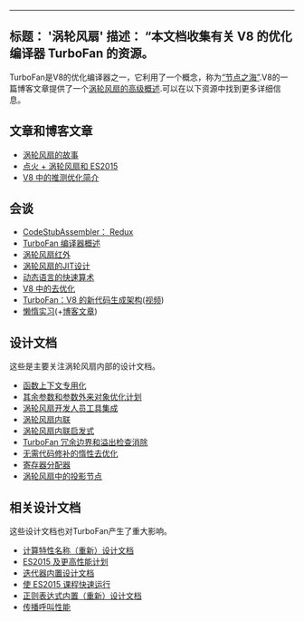***

## 标题： '涡轮风扇'&#xA;描述： “本文档收集有关 V8 的优化编译器 TurboFan 的资源。

TurboFan是V8的优化编译器之一，它利用了一个概念，称为[“节点之海”](https://darksi.de/d.sea-of-nodes/).V8的一篇博客文章提供了一个[涡轮风扇的高级概述](/blog/turbofan-jit).可以在以下资源中找到更多详细信息。

## 文章和博客文章

*   [涡轮风扇的故事](https://benediktmeurer.de/2017/03/01/v8-behind-the-scenes-february-edition)
*   [点火 + 涡轮风扇和 ES2015](https://benediktmeurer.de/2016/11/25/v8-behind-the-scenes-november-edition)
*   [V8 中的推测优化简介](https://ponyfoo.com/articles/an-introduction-to-speculative-optimization-in-v8)

## 会谈

*   [CodeStubAssembler： Redux](https://docs.google.com/presentation/d/1u6bsgRBqyVY3RddMfF1ZaJ1hWmqHZiVMuPRw_iKpHlY)
*   [TurboFan 编译器概述](https://docs.google.com/presentation/d/1H1lLsbclvzyOF3IUR05ZUaZcqDxo7\_-8f4yJoxdMooU/edit)
*   [涡轮风扇红外](https://docs.google.com/presentation/d/1Z9iIHojKDrXvZ27gRX51UxHD-bKf1QcPzSijntpMJBM)
*   [涡轮风扇的JIT设计](https://docs.google.com/presentation/d/1sOEF4MlF7LeO7uq-uThJSulJlTh--wgLeaVibsbb3tc)
*   [动态语言的快速算术](https://docs.google.com/a/google.com/presentation/d/1wZVIqJMODGFYggueQySdiA3tUYuHNMcyp_PndgXsO1Y)
*   [V8 中的去优化](https://docs.google.com/presentation/d/1Z6oCocRASCfTqGq1GCo1jbULDGS-w-nzxkbVF7Up0u0)
*   [TurboFan：V8 的新代码生成架构](https://docs.google.com/presentation/d/1\_eLlVzcj94\_G4r9j9d_Lj5HRKFnq6jgpuPJtnmIBs88)([视频](https://www.youtube.com/watch?v=M1FBosB5tjM))
*   [懒惰实习](https://docs.google.com/presentation/d/1AVu1wiz6Deyz1MDlhzOWZDRn6g_iFkcqsGce1F23i-M)(+[博客文章](/blog/lazy-unlinking))

## 设计文档

这些是主要关注涡轮风扇内部的设计文档。

*   [函数上下文专用化](https://docs.google.com/document/d/1CJbBtqzKmQxM1Mo4xU0ENA7KXqb1YzI6HQU8qESZ9Ic)
*   [其余参数和参数外来对象优化计划](https://docs.google.com/document/d/1DvDx3Xursn1ViV5k4rT4KB8HBfBb2GdUy3wzNfJWcKM)
*   [涡轮风扇开发人员工具集成](https://docs.google.com/document/d/1zl0IA7dbPffvPPkaCmLVPttq4BYIfAe2Qy8sapkYgRE)
*   [涡轮风扇内联](https://docs.google.com/document/d/1l-oZOW3uU4kSAHccaMuUMl_RCwuQC526s0hcNVeAM1E)
*   [涡轮风扇内联启发式](https://docs.google.com/document/d/1VoYBhpDhJC4VlqMXCKvae-8IGuheBGxy32EOgC2LnT8)
*   [TurboFan 冗余边界和溢出检查消除](https://docs.google.com/document/d/1R7-BIUnIKFzqki0jR4SfEZb3XmLafa04DLDrqhxgZ9U)
*   [无需代码修补的惰性去优化](https://docs.google.com/document/d/1ELgd71B6iBaU6UmZ_lvwxf_OrYYnv0e4nuzZpK05-pg)
*   [寄存器分配器](https://docs.google.com/document/d/1aeUugkWCF1biPB4tTZ2KT3mmRSDV785yWZhwzlJe5xY)
*   [涡轮风扇中的投影节点](https://docs.google.com/document/d/1C9P8T98P1T_r2ymuUFz2jFWLUL7gbb6FnAaRjabuOMY/edit)

## 相关设计文档

这些设计文档也对TurboFan产生了重大影响。

*   [计算特性名称（重新）设计文档](https://docs.google.com/document/d/1eH1R6\_C3lRrLtXKw0jNqAsqJ3cBecrqqvfRzLpfq7VE)
*   [ES2015 及更高性能计划](https://docs.google.com/document/d/1EA9EbfnydAmmU_lM8R_uEMQ-U_v4l9zulePSBkeYWmY)
*   [迭代器内置设计文档](https://docs.google.com/document/d/13z1fvRVpe_oEroplXEEX0a3WK94fhXorHjcOMsDmR-8)
*   [使 ES2015 课程快速运行](https://docs.google.com/document/d/1iCdbXuGVV8BK750wmP32eF4sCrnZ8y3Qlz0JiaLh9j8)
*   [正则表达式内置（重新）设计文档](https://docs.google.com/document/d/1MuqFjsfaRPL2ZqzVoeMRqtcAmcJSwmHljTbRIctVVUk)
*   [传播呼叫性能](https://docs.google.com/document/d/1DWPizOSKqHhSJ7bdEI0HIVnner84xToEKUYqgXm3g30)
